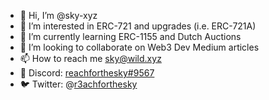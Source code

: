 - 👋 Hi, I’m @sky-xyz
- 👀 I’m interested in ERC-721 and upgrades (i.e. ERC-721A)
- 🌱 I’m currently learning ERC-1155 and Dutch Auctions
- 💞️ I’m looking to collaborate on Web3 Dev Medium articles
- 📫 How to reach me [sky@wild.xyz](mailto:sky@wild.xyz)
- 👾 Discord: [reachforthesky#9567](https://discord.com/reachforthesky#9567)
- 🐦 Twitter: @[r3achforthesky](https://twitter.com/r3achforthesky)
